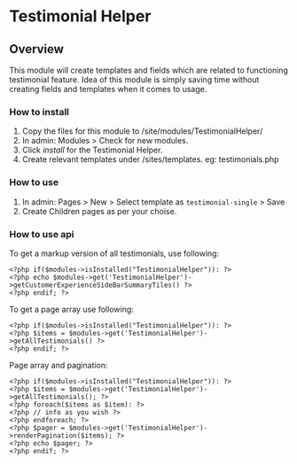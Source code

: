 # Testimonial Helper #

## Overview ##

This module will create templates and fields which are related to functioning testimonial feature. Idea of this module is simply saving time without creating fields and templates when it comes to usage.

### How to install ###

1. Copy the files for this module to /site/modules/TestimonialHelper/
2. In admin: Modules > Check for new modules. 
3. Click *install* for the Testimonial Helper. 
4. Create relevant templates under /sites/templates. eg: testimonials.php

### How to use ###

1. In admin: Pages > New > Select template as `testimonial-single` > Save
2. Create Children pages as per your choise.

### How to use api ###

To get a markup version of all testimonials, use following:
````
<?php if($modules->isInstalled("TestimonialHelper")): ?>
<?php echo $modules->get('TestimonialHelper')->getCustomerExperienceSideBarSummaryTiles() ?>
<?php endif; ?>
````
To get a page array use following:
````
<?php if($modules->isInstalled("TestimonialHelper")): ?>
<?php $items = $modules->get('TestimonialHelper')->getAllTestimonials() ?>
<?php endif; ?>
````
Page array and pagination:
````
<?php if($modules->isInstalled("TestimonialHelper")): ?>
<?php $items = $modules->get('TestimonialHelper')->getAllTestimonials(); ?>
<?php foreach($items as $item): ?>
<?php // info as you wish ?>
<?php endforeach; ?>
<?php $pager = $modules->get('TestimonialHelper')->renderPagination($items); ?>
<?php echo $pager; ?>
<?php endif; ?>
````


